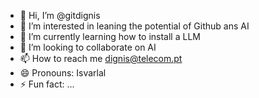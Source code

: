 - 👋 Hi, I’m @gitdignis
- 👀 I’m interested in leaning the potential of Github ans AI
- 🌱 I’m currently learning how to install a LLM
- 💞️ I’m looking to collaborate on AI 
- 📫 How to reach me dignis@telecom.pt
- 😄 Pronouns: Isvarlal
- ⚡ Fun fact: ...

<!---
gitdignis/gitdignis is a ✨ special ✨ repository because its `README.md` (this file) appears on your GitHub profile.
You can click the Preview link to take a look at your changes.
--->
